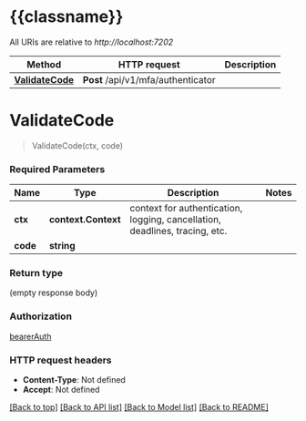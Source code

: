 # {{classname}}

All URIs are relative to *http://localhost:7202*

Method | HTTP request | Description
------------- | ------------- | -------------
[**ValidateCode**](MfaControllerApi.md#ValidateCode) | **Post** /api/v1/mfa/authenticator | 

# **ValidateCode**
> ValidateCode(ctx, code)


### Required Parameters

Name | Type | Description  | Notes
------------- | ------------- | ------------- | -------------
 **ctx** | **context.Context** | context for authentication, logging, cancellation, deadlines, tracing, etc.
  **code** | **string**|  | 

### Return type

 (empty response body)

### Authorization

[bearerAuth](../README.md#bearerAuth)

### HTTP request headers

 - **Content-Type**: Not defined
 - **Accept**: Not defined

[[Back to top]](#) [[Back to API list]](../README.md#documentation-for-api-endpoints) [[Back to Model list]](../README.md#documentation-for-models) [[Back to README]](../README.md)

